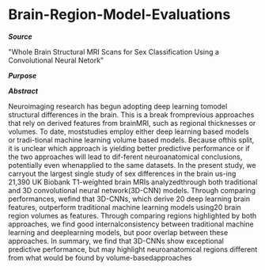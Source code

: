# Brain-Region-Model-Evaluations

***Source***

"Whole Brain Structural MRI Scans for Sex Classification Using a Convolutional Neural Netork"


***Purpose***



***Abstract***

Neuroimaging research has begun adopting deep learning tomodel structural differences in the brain. This is a break fromprevious approaches that rely on derived features from brainMRI, such as regional thicknesses or volumes. To date, moststudies  employ  either  deep  learning  based  models  or  tradi-tional  machine  learning  volume  based  models.   Because  ofthis split, it is unclear which approach is yielding better predictive performance or if the two approaches will lead to dif-ferent neuroanatomical  conclusions,  potentially  even  whenapplied to the same datasets.  In the present study, we carryout the largest single study of sex differences in the brain us-ing 21,390 UK Biobank T1-weighted brain MRIs analyzedthrough both traditional and 3D convolutional neural network(3D-CNN)  models.   Through  comparing  performances,  wefind that 3D-CNNs, which derive 20 deep learning brain features, outperform traditional machine learning models using20 brain region volumes as features.  Through comparing regions highlighted by both approaches, we find good internalconsistency  between  traditional  machine  learning  and  deeplearning models, but poor overlap between these approaches. In summary, we  find that 3D-CNNs  show  exceptional  predictive performance, but may highlight neuroanatomical regions different from what would be found by volume-basedapproaches


